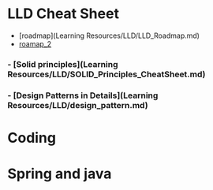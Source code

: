 # LLD Cheat Sheet

- [roadmap](Learning Resources/LLD/LLD_Roadmap.md)
- [roamap_2](https://www.educative.io/courses/grokking-the-low-level-design-interview-using-ood-principles/overview)

### - [Solid principles](Learning Resources/LLD/SOLID_Principles_CheatSheet.md)

### - [Design Patterns in Details](Learning Resources/LLD/design_pattern.md)

# Coding

# Spring and java